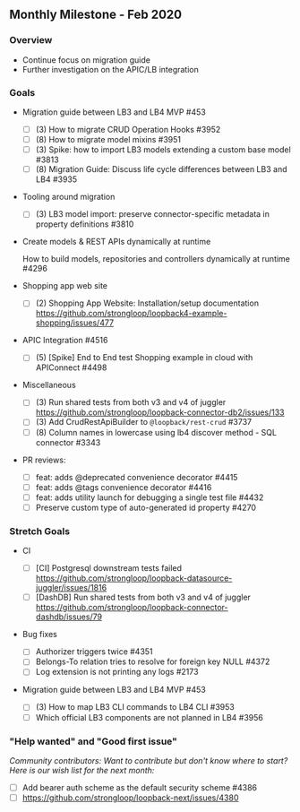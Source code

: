 ## Monthly Milestone - Feb 2020

### Overview

- Continue focus on migration guide
- Further investigation on the APIC/LB integration

### Goals

- Migration guide between LB3 and LB4 MVP #453

  - [ ] (3) How to migrate CRUD Operation Hooks #3952
  - [ ] (8) How to migrate model mixins #3951
  - [ ] (3) Spike: how to import LB3 models extending a custom base model #3813
  - [ ] (8) Migration Guide: Discuss life cycle differences between LB3 and LB4
        #3935

- Tooling around migration

  - [ ] (3) LB3 model import: preserve connector-specific metadata in property
        definitions #3810

- Create models & REST APIs dynamically at runtime

  [ ](8) How to build models, repositories and controllers dynamically at
  runtime #4296

- Shopping app web site

  - [ ] (2) Shopping App Website: Installation/setup documentation
        https://github.com/strongloop/loopback4-example-shopping/issues/477

- APIC Integration #4516

  - [ ] (5) [Spike] End to End test Shopping example in cloud with APIConnect
        #4498

- Miscellaneous

  - [ ] (3) Run shared tests from both v3 and v4 of juggler
        https://github.com/strongloop/loopback-connector-db2/issues/133
  - [ ] (3) Add CrudRestApiBuilder to `@loopback/rest-crud` #3737
  - [ ] (8) Column names in lowercase using lb4 discover method - SQL connector
        #3343

- PR reviews:
  - [ ] feat: adds @deprecated convenience decorator #4415
  - [ ] feat: adds @tags convenience decorator #4416
  - [ ] feat: adds utility launch for debugging a single test file #4432
  - [ ] Preserve custom type of auto-generated id property #4270

### Stretch Goals

- CI

  - [ ] [CI] Postgresql downstream tests failed
        https://github.com/strongloop/loopback-datasource-juggler/issues/1816
  - [ ] [DashDB] Run shared tests from both v3 and v4 of juggler
        https://github.com/strongloop/loopback-connector-dashdb/issues/79

- Bug fixes

  - [ ] Authorizer triggers twice #4351
  - [ ] Belongs-To relation tries to resolve for foreign key NULL #4372
  - [ ] Log extension is not printing any logs #2173

- Migration guide between LB3 and LB4 MVP #453
  - [ ] (3) How to map LB3 CLI commands to LB4 CLI #3953
  - [ ] Which official LB3 components are not planned in LB4 #3956

### "Help wanted" and "Good first issue"

_Community contributors: Want to contribute but don't know where to start? Here
is our wish list for the next month:_

- [ ] Add bearer auth scheme as the default security scheme #4386
- [ ] https://github.com/strongloop/loopback-next/issues/4380
